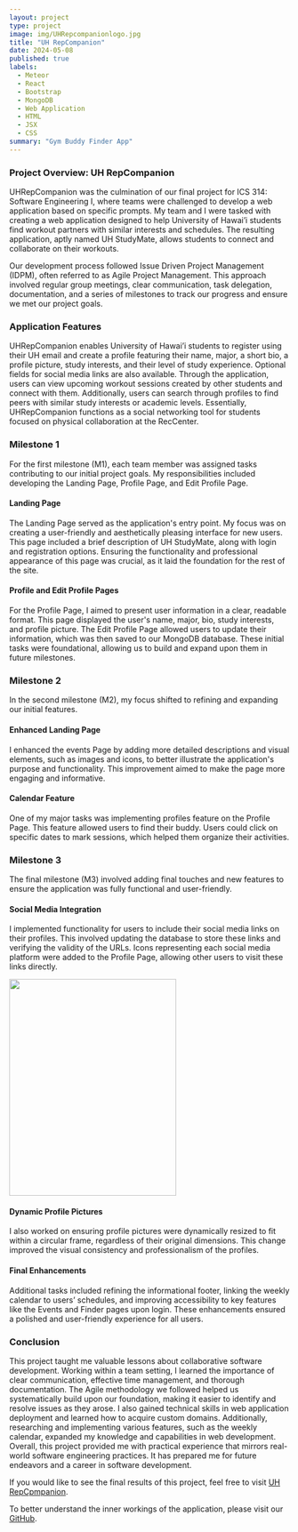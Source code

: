 ```yaml
---
layout: project
type: project
image: img/UHRepcompanionlogo.jpg
title: "UH RepCompanion"
date: 2024-05-08
published: true
labels:
  - Meteor
  - React
  - Bootstrap
  - MongoDB
  - Web Application
  - HTML
  - JSX
  - CSS
summary: "Gym Buddy Finder App"
---
```


### Project Overview: UH RepCompanion

UHRepCompanion was the culmination of our final project for ICS 314: Software Engineering I, where teams were challenged to develop a web application based on specific prompts. My team and I were tasked with creating a web application designed to help University of Hawai’i students find workout partners with similar interests and schedules. The resulting application, aptly named UH StudyMate, allows students to connect and collaborate on their workouts.

Our development process followed Issue Driven Project Management (IDPM), often referred to as Agile Project Management. This approach involved regular group meetings, clear communication, task delegation, documentation, and a series of milestones to track our progress and ensure we met our project goals.

### Application Features

UHRepCompanion enables University of Hawai’i students to register using their UH email and create a profile featuring their name, major, a short bio, a profile picture, study interests, and their level of study experience. Optional fields for social media links are also available. Through the application, users can view upcoming workout sessions created by other students and connect with them. Additionally, users can search through profiles to find peers with similar study interests or academic levels. Essentially, UHRepCompanion functions as a social networking tool for students focused on physical collaboration at the RecCenter.

### Milestone 1

For the first milestone (M1), each team member was assigned tasks contributing to our initial project goals. My responsibilities included developing the Landing Page, Profile Page, and Edit Profile Page.

#### Landing Page

The Landing Page served as the application's entry point. My focus was on creating a user-friendly and aesthetically pleasing interface for new users. This page included a brief description of UH StudyMate, along with login and registration options. Ensuring the functionality and professional appearance of this page was crucial, as it laid the foundation for the rest of the site.

#### Profile and Edit Profile Pages

For the Profile Page, I aimed to present user information in a clear, readable format. This page displayed the user's name, major, bio, study interests, and profile picture. The Edit Profile Page allowed users to update their information, which was then saved to our MongoDB database. These initial tasks were foundational, allowing us to build and expand upon them in future milestones.

### Milestone 2

In the second milestone (M2), my focus shifted to refining and expanding our initial features.

#### Enhanced Landing Page

I enhanced the events Page by adding more detailed descriptions and visual elements, such as images and icons, to better illustrate the application's purpose and functionality. This improvement aimed to make the page more engaging and informative.

#### Calendar Feature

One of my major tasks was implementing profiles feature on the Profile Page. This feature allowed users to find their buddy. Users could click on specific dates to mark sessions, which helped them organize their activities.

### Milestone 3

The final milestone (M3) involved adding final touches and new features to ensure the application was fully functional and user-friendly.

#### Social Media Integration

I implemented functionality for users to include their social media links on their profiles. This involved updating the database to store these links and verifying the validity of the URLs. Icons representing each social media platform were added to the Profile Page, allowing other users to visit these links directly.

<img width="300px" height="390px"
    class="float-end pe-4" 
     src="../img/repcompanion/UH-RepCompanion-19.png" >

#### Dynamic Profile Pictures

I also worked on ensuring profile pictures were dynamically resized to fit within a circular frame, regardless of their original dimensions. This change improved the visual consistency and professionalism of the profiles.

#### Final Enhancements

Additional tasks included refining the informational footer, linking the weekly calendar to users’ schedules, and improving accessibility to key features like the Events and Finder pages upon login. These enhancements ensured a polished and user-friendly experience for all users.

### Conclusion

This project taught me valuable lessons about collaborative software development. Working within a team setting, I learned the importance of clear communication, effective time management, and thorough documentation. The Agile methodology we followed helped us systematically build upon our foundation, making it easier to identify and resolve issues as they arose. I also gained technical skills in web application deployment and learned how to acquire custom domains. Additionally, researching and implementing various features, such as the weekly calendar, expanded my knowledge and capabilities in web development. Overall, this project provided me with practical experience that mirrors real-world software engineering practices. It has prepared me for future endeavors and a career in software development.

If you would like to see the final results of this project, feel free to visit [UH RepCpmpanion](https://uhrepcompanion.site/).

To better understand the inner workings of the application, please visit our [GitHub](https://uh-repcompanion.github.io/).


